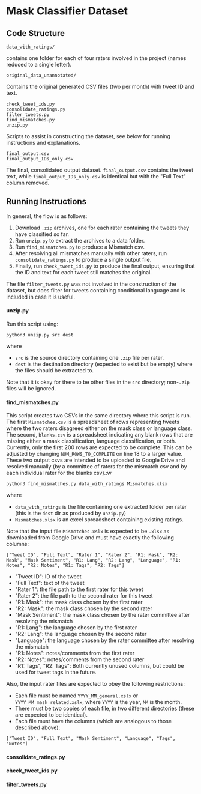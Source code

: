 # Mask Classifier Dataset

## Code Structure 

```
data_with_ratings/
```
contains one folder for each of four raters involved in the project (names reduced to a single letter). 
```
original_data_unannotated/
```
Contains the original generated CSV files (two per month) with tweet ID and text.
```
check_tweet_ids.py
consolidate_ratings.py
filter_tweets.py
find_mismatches.py
unzip.py
```
Scripts to assist in constructing the dataset, see below for running instructions and explanations.
```
final_output.csv
final_output_IDs_only.csv
```
The final, consolidated output dataset. `final_output.csv` contains the tweet text, while `final_output_IDs_only.csv` is identical but with the "Full Text" column removed.

## Running Instructions

In general, the flow is as follows:
1. Download `.zip` archives, one for each rater containing the tweets they have classified so far.
2. Run `unzip.py` to extract the archives to a data folder.
3. Run `find_mismatches.py` to produce a Mismatch csv.
4. After resolving all mismatches manually with other raters, run `consolidate_ratings.py` to produce a single output file.
5. Finally, run `check_tweet_ids.py` to produce the final output, ensuring that the ID and text for each tweet still matches the original.

The file `filter_tweets.py` was not involved in the construction of the dataset, but does filter for tweets containing conditional language and is included in case it is useful.

#### unzip.py 
Run this script using:
```
python3 unzip.py src dest
```
where
* `src` is the source directory containing one `.zip` file per rater.
* `dest` is the destination directory (expected to exist but be empty) where the files should be extracted to.

Note that it is okay for there to be other files in the `src` directory; non-`.zip` files will be ignored. 

#### find_mismatches.py

This script creates two CSVs in the same directory where this script is run. The first `Mismatches.csv` is a spreadsheet of rows representing tweets where the two raters disagreed either on the mask class or language class. The second, `blanks.csv` is a spreadsheet indicating any blank rows that are missing either a mask classification, language classification, or both. Currently, only the first 200 rows are expected to be complete. This can be adjusted by changing `NUM_ROWS_TO_COMPLETE` on line 18 to a larger value. These two output csvs are intended to be uploaded to Google Drive and resolved manually (by a committee of raters for the mismatch csv and by each individual rater for the blanks csv).:w
```
python3 find_mismatches.py data_with_ratings Mismatches.xlsx
```
where
* `data_with_ratings` is the file containing one extracted folder per rater (this is the `dest` dir as produced by `unzip.py`)
* `Mismatches.xlsx` is an excel spreadsheet containing existing ratings.

Note that the input file `Mismatches.xslx` is expected to be `.xlsx` as downloaded from Google Drive and must have exactly the following columns:
```
["Tweet ID", "Full Text", "Rater 1", "Rater 2", "R1: Mask", "R2: Mask", "Mask Sentiment", "R1: Lang", "R2: Lang", "Language", "R1: Notes", "R2: Notes", "R1: Tags", "R2: Tags"]
```
* "Tweet ID": ID of the tweet
* "Full Text": text of the tweet
* "Rater 1": the file path to the first rater for this tweet
* "Rater 2": the file path to the second rater for this tweet
* "R1: Mask": the mask class chosen by the first rater
* "R2: Mask": the mask class chosen by the second rater
* "Mask Sentiment": the mask class chosen by the rater committee after resolving the mismatch
* "R1: Lang": the language chosen by the first rater
* "R2: Lang": the language chosen by the second rater
* "Language": the language chosen by the rater committee after resolving the mismatch
* "R1: Notes": notes/comments from the first rater
* "R2: Notes": notes/comments from the second rater
* "R1: Tags", "R2: Tags": Both currently unused columns, but could be used for tweet tags in the future.

Also, the input rater files are expected to obey the following restrictions:
* Each file must be named `YYYY_MM_general.xslx` or `YYYY_MM_mask_related.xslx`, where `YYYY` is the year, `MM` is the month.
* There must be two copies of each file, in two different directories (these are expected to be identical).
* Each file must have the columns (which are analogous to those described above): 
```
["Tweet ID", "Full Text", "Mask Sentiment", "Language", "Tags", "Notes"]
```

#### consolidate_ratings.py
#### check_tweet_ids.py
#### filter_tweets.py


